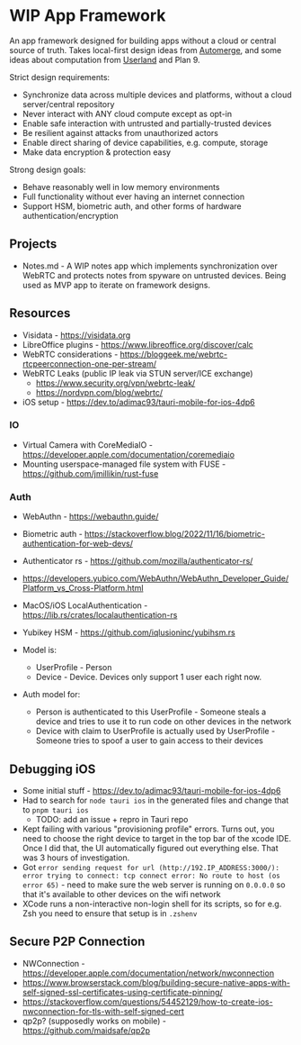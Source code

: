 # WIP App Framework
An app framework designed for building apps without a cloud or central source of truth.
Takes local-first design ideas from [Automerge](https://automerge.org/),
and some ideas about computation from [Userland](https://www.youtube.com/watch?v=gla830WPBVU) and Plan 9.

Strict design requirements:
- Synchronize data across multiple devices and platforms, without a cloud server/central repository
- Never interact with ANY cloud compute except as opt-in
- Enable safe interaction with untrusted and partially-trusted devices
- Be resilient against attacks from unauthorized actors
- Enable direct sharing of device capabilities, e.g. compute, storage
- Make data encryption & protection easy

Strong design goals:
- Behave reasonably well in low memory environments
- Full functionality without ever having an internet connection
- Support HSM, biometric auth, and other forms of hardware authentication/encryption

## Projects
- Notes.md - A WIP notes app which implements synchronization over WebRTC and protects notes from spyware on untrusted devices.
  Being used as MVP app to iterate on framework designs.

## Resources
- Visidata - https://visidata.org
- LibreOffice plugins - https://www.libreoffice.org/discover/calc
- WebRTC considerations - https://bloggeek.me/webrtc-rtcpeerconnection-one-per-stream/
- WebRTC Leaks (public IP leak via STUN server/ICE exchange)
  - https://www.security.org/vpn/webrtc-leak/
  - https://nordvpn.com/blog/webrtc/
- iOS setup - https://dev.to/adimac93/tauri-mobile-for-ios-4dp6

### IO
- Virtual Camera with CoreMediaIO - https://developer.apple.com/documentation/coremediaio
- Mounting userspace-managed file system with FUSE - https://github.com/jmillikin/rust-fuse

### Auth
- WebAuthn - https://webauthn.guide/
- Biometric auth - https://stackoverflow.blog/2022/11/16/biometric-authentication-for-web-devs/
- Authenticator rs - https://github.com/mozilla/authenticator-rs/
- https://developers.yubico.com/WebAuthn/WebAuthn_Developer_Guide/Platform_vs_Cross-Platform.html
- MacOS/iOS LocalAuthentication - https://lib.rs/crates/localauthentication-rs
- Yubikey HSM - https://github.com/iqlusioninc/yubihsm.rs

- Model is:
  - UserProfile - Person
  - Device - Device. Devices only support 1 user each right now.
- Auth model for:
  - Person is authenticated to this UserProfile - Someone steals a device and tries to use it to run code on other devices in the network
  - Device with claim to UserProfile is actually used by UserProfile - Someone tries to spoof a user to gain access to their devices

## Debugging iOS
- Some initial stuff - https://dev.to/adimac93/tauri-mobile-for-ios-4dp6
- Had to search for `node tauri ios` in the generated files and change that to `pnpm tauri ios`
  - TODO: add an issue + repro in Tauri repo
- Kept failing with various "provisioning profile" errors. Turns out, you need to
  choose the right device to target in the top bar of the xcode IDE. Once I did that,
  the UI automatically figured out everything else. That was 3 hours of investigation.
- Got `error sending request for url (http://192.IP_ADDRESS:3000/): error trying to connect: tcp connect error: No route to host (os error 65)` - need to make sure the web server is running on `0.0.0.0`
  so that it's available to other devices on the wifi network
- XCode runs a non-interactive non-login shell for its scripts, so for e.g. Zsh
  you need to ensure that setup is in `.zshenv`


## Secure P2P Connection
- NWConnection - https://developer.apple.com/documentation/network/nwconnection
- https://www.browserstack.com/blog/building-secure-native-apps-with-self-signed-ssl-certificates-using-certificate-pinning/
- https://stackoverflow.com/questions/54452129/how-to-create-ios-nwconnection-for-tls-with-self-signed-cert
- qp2p? (supposedly works on mobile) - https://github.com/maidsafe/qp2p


